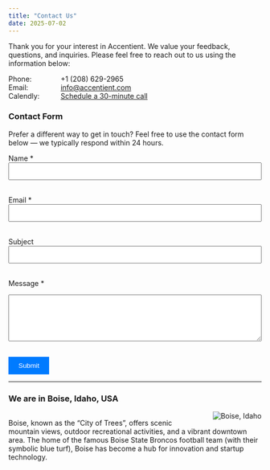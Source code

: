 ```yaml
---
title: "Contact Us"
date: 2025-07-02
---
```


Thank you for your interest in Accentient. We value your feedback, questions, and inquiries. Please feel free to reach out to us using the information below:

<span style="display:inline-block; width:100px;">Phone:</span> +1 (208) 629-2965  
<span style="display:inline-block; width:100px;">Email:</span> info@accentient.com  
<span style="display:inline-block; width:100px;">Calendly:</span> <a href="https://calendly.com/rhundhausen/30min">Schedule a 30-minute call</a>

### Contact Form

Prefer a different way to get in touch? Feel free to use the contact form below — we typically respond within 24 hours.

<form id="contactForm" method="POST" class="contact-form">
  <label>Name *</label><br>
  <input type="text" name="name" required style="width:100%; padding:8px;"><br><br>

  <label>Email *</label><br>
  <input type="email" name="email" required style="width:100%; padding:8px;"><br><br>

  <label>Subject</label><br>
  <input type="text" name="subject" style="width:100%; padding:8px;"><br><br>

  <label>Message *</label><br>
  <textarea name="message" rows="5" required style="width:100%; padding:8px;"></textarea><br><br>

  <button type="submit" style="padding:10px 20px; background-color:#007bff; color:white; border:none;">Submit</button>
</form>

<script src="https://www.google.com/recaptcha/api.js?render=6LedF4ggAAAAAJk8ubg6phydjkXaIRMAgvyKgg47"></script>
<script src="/js/contact-form.js"></script>

---

### We are in Boise, Idaho, USA

<div style="overflow: hidden;">
  <img src="/images/boise.jpg" alt="Boise, Idaho" style="float: right; margin: 0 0 10px 20px; max-width: 400px;">
  <p>Boise, known as the “City of Trees”, offers scenic mountain views, outdoor recreational activities, and a vibrant downtown area. The home of the famous Boise State Broncos football team (with their symbolic blue turf), Boise has become a hub for innovation and startup technology.</p>
</div>
